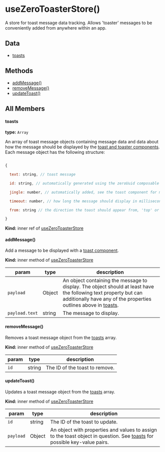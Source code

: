 
# useZeroToasterStore()


A store for toast message data tracking. Allows 'toaster' messages to be conveniently added from anywhere within an app.

## Data


 - [toasts](#toasts)

## Methods


 - [addMessage()](#addmessage)
 - [removeMessage()](#removemessage)
 - [updateToast()](#updatetoast)

## All Members 

#### toasts


**type:** `Array`


An array of toast message objects containing message data and data about how the message should be displayed by the [toast and toaster components](/zero-core/modules/toaster/components). Each message object has the following structure:

```js

{

  text: string, // toast message

  id: string, // automatically generated using the zeroUuid composable

  jingle: number, // automatically added, see the toast component for more info

  timeout: number, // how long the message should display in milliseconds

  from: string // the direction the toast should appear from, 'top' or 'bottom'

}

```


**Kind:** inner ref of [useZeroToasterStore](#usezerotoasterstore)

#### addMessage()


Add a message to be displayed with a [toast component](/zero-core/modules/toaster/components#zero-toast).


**Kind:** inner method of [useZeroToasterStore](#usezerotoasterstore)

| param | type | description |
| ----- | ---- | ----------- |
| `payload` | Object | An object containing the message to display. The object should at least have the following text property but can additionally have any of the properties outlines above in [toasts](/zero-core/modules/toaster/store#toasts). |
| `payload.text` | string | The message to display. |

#### removeMessage()


Removes a toast message object from the [toasts](/zero-core/modules/toaster/store#toasts) array.


**Kind:** inner method of [useZeroToasterStore](#usezerotoasterstore)

| param | type | description |
| ----- | ---- | ----------- |
| `id` | string | The ID of the toast to remove. |

#### updateToast()


Updates a toast message object from the [toasts](/zero-core/modules/toaster/store#toasts) array.


**Kind:** inner method of [useZeroToasterStore](#usezerotoasterstore)

| param | type | description |
| ----- | ---- | ----------- |
| `id` | string | The ID of the toast to update. |
| `payload` | Object | An object with properties and values to assign to the toast object in question. See [toasts](/zero-core/modules/toaster/store#toasts) for possible key-value pairs. |
